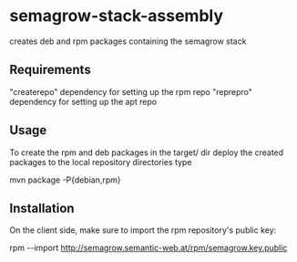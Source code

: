 semagrow-stack-assembly
=======================

creates deb and rpm packages containing the semagrow stack

Requirements
------------

"createrepo" dependency for setting up the rpm repo
"reprepro" dependency for setting up the apt repo

Usage
-----

To create the rpm and deb packages in the target/ dir deploy the created packages to the local repository directories type

mvn package -P{debian,rpm}

Installation
------------

On the client side, make sure to import the rpm repository's public key:

rpm --import http://semagrow.semantic-web.at/rpm/semagrow.key.public